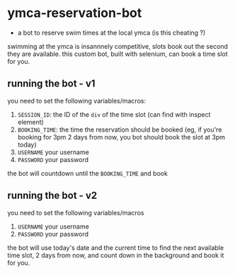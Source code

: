 # ymca-reservation-bot
- a bot to reserve swim times at the local ymca (is this cheating ?)

swimming at the ymca is insannnely competitive, slots book out the second they are available.
this custom bot, built with selenium, can book a time slot for you.

## running the bot - v1
you need to set the following variables/macros:
1. `SESSION_ID`: the ID of the `div` of the time slot (can find with inspect element)
2. `BOOKING_TIME`: the time the reservation should be booked (eg, if you're booking for 3pm 2 days from now, you bot should book the slot at 3pm today)
3.  `USERNAME` your username
4.  `PASSWORD` your password

the bot will countdown until the `BOOKING_TIME` and book

## running the bot - v2
you need to set the following variables/macros
1.  `USERNAME` your username
2.  `PASSWORD` your password

the bot will use today's date and the current time to find the next available time slot, 2 days from now, and count down in the background and book it for you.
